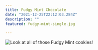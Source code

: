 ```yaml
---
title: Fudgy Mint Chocolate
date: "2021-12-25T22:12:03.284Z"
description: ""
featured: fudgy-mint-single.jpg

---
```


![Look at all of those Fudgy Mint cookies!](./fudgy-mint-plate.jpg)